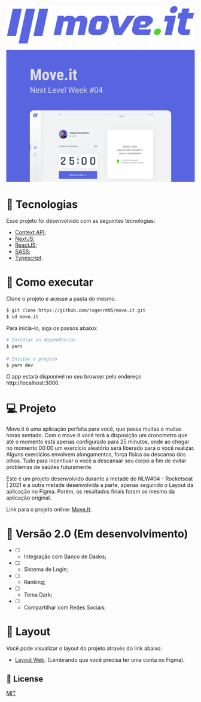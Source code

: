 <p align='center'>
  <img src="/public/logo-full.svg" alt="Logo">
</p>

<div>
    <img src='/public/capa.png' alt='Capa'>
</div> 
 
 # 🧪 Tecnologias

Esse projeto foi desenvolvido com as seguintes tecnologias:
- [Context API](https://pt-br.reactjs.org/docs/context.html);
- [NextJS](https://nextjs.org/);
- [ReactJS](https://pt-br.reactjs.org/);
- [SASS](https://sass-lang.com/);
- [Typescript](https://www.typescriptlang.org/).

# 🚀 Como executar

Clone o projeto e acesse a pasta do mesmo.

```bash
$ git clone https://github.com/rogerrm95/move.it.git
$ cd move.it
```
Para iniciá-lo, siga os passos abaixo:
```bash
# Instalar as dependências
$ yarn

# Iniciar o projeto
$ yarn dev
```
O app estará disponível no seu browser pelo endereço http://localhost:3000.

# 💻 Projeto
Move.it é uma aplicação perfeita para você, que passa muitas e muitas horas sentado. Com o move.it você terá a disposição um cronometro que até o momento está apenas configurado
para 25 minutos, onde ao chegar no momento 00:00 um exercício aleatório será liberado para o você realizar. Alguns exercícios envolvem alongamentos, força física ou descanso dos olhos.
Tudo para incentivar o você a descansar seu corpo a fim de evitar problemas de saúdes futuramente.

Este é um projeto desenvolvido durante a metade do NLW#04 - Rocketseat | 2021 e a outra metade desenvolvida a parte, apenas seguindo o Layout da aplicação no Figma. Porém,
os resultados finais foram os mesmo da aplicação original.

Link para o projeto online: [Move.It](https://move-it-l8kty98ey-rogerrm95.vercel.app/).

# 🚧 Versão 2.0 (Em desenvolvimento)
- [ ] - Integração com Banco de Dados;
- [ ] - Sistema de Login;
- [ ] - Ranking;
- [ ] - Tema Dark;
- [ ] - Compartilhar com Redes Sociais;

# 🔖 Layout
Você pode visualizar o layout do projeto através do link abaixo:
- [Layout Web](https://www.figma.com/file/zz9EgnPu6dWDer2raFSJYI/Move.it-1.0?node-id=160%3A2761). (Lembrando que você precisa ter uma conta no Figma).

## 📃 License
[MIT](https://choosealicense.com/licenses/mit/)

